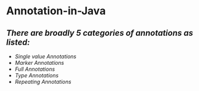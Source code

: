 # Annotation-in-Java

##  <i> There are broadly 5 categories of annotations as listed: </a>

* Single value Annotations
* Marker Annotations
* Full Annotations
* Type Annotations
* Repeating Annotations
